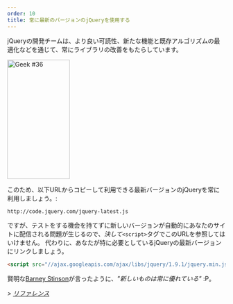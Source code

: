 ```yaml
---
order: 10
title: 常に最新のバージョンのjQueryを使用する
---
```


jQueryの開発チームは、より良い可読性、新たな機能と既存アルゴリズムの最適化などを通じて、常にライブラリの改善をもたらしています。

<div class="img-right">
  <img id="geek-36" class="icos-geek" src="https://browserdiet.com/assets/img/36.png" alt="Geek #36" width="144" height="275" />
</div>

このため、以下URLからコピーして利用できる最新バージョンのjQueryを常に利用しましょう。:

```html
http://code.jquery.com/jquery-latest.js
```

ですが、テストをする機会を持てずに新しいバージョンが自動的にあなたのサイトに配信される問題が生じるので、_決して_`<script>`タグでこのURLを参照してはいけません。 代わりに、あなたが特に必要としているjQueryの最新バージョンにリンクしましょう。

```html
<script src="//ajax.googleapis.com/ajax/libs/jquery/1.9.1/jquery.min.js"></script>
```

賢明な[Barney Stinson](/img/new-is-always-better.gif)が言ったように、*"新しいものは常に優れている"* :P。

*> [リファレンス](https://github.com/zenorocha/browser-diet/wiki/References#always-use-the-latest-version-of-jquery)*

